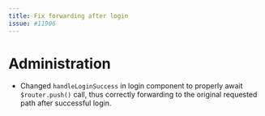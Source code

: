 ```yaml
---
title: Fix forwarding after login
issue: #11906
---
```

# Administration
* Changed `handleLoginSuccess` in login component to properly await `$router.push()` call, thus correctly forwarding to the original requested path after successful login.
